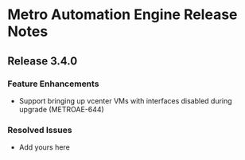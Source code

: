 # Metro Automation Engine Release Notes
## Release 3.4.0
### Feature Enhancements
* Support bringing up vcenter VMs with interfaces disabled during upgrade (METROAE-644)

### Resolved Issues
* Add yours here
